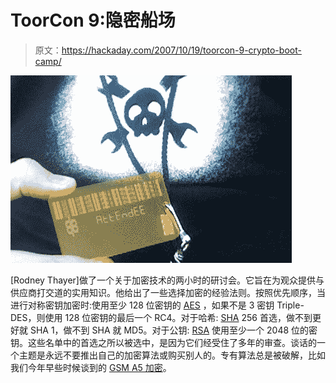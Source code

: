 # ToorCon 9:隐密船场

> 原文：<https://hackaday.com/2007/10/19/toorcon-9-crypto-boot-camp/>

![](img/080b930e3b336b7943e291e5cfcd8ae9.png)

[Rodney Thayer]做了一个关于加密技术的两小时的研讨会。它旨在为观众提供与供应商打交道的实用知识。他给出了一些选择加密的经验法则。按照优先顺序，当进行对称密钥加密时:使用至少 128 位密钥的 [AES](http://en.wikipedia.org/wiki/Advanced_Encryption_Standard) ，如果不是 3 密钥 Triple-DES，则使用 128 位密钥的最后一个 RC4。对于哈希: [SHA](http://en.wikipedia.org/wiki/SHA) 256 首选，做不到更好就 SHA 1，做不到 SHA 就 MD5。对于公钥: [RSA](http://en.wikipedia.org/wiki/RSA) 使用至少一个 2048 位的密钥。这些名单中的首选之所以被选中，是因为它们经受住了多年的审查。谈话的一个主题是永远不要推出自己的加密算法或购买别人的。专有算法总是被破解，比如我们今年早些时候谈到的 [GSM A5 加密](http://www.hackaday.com/2007/08/11/cccamp-2007-gsm-a5-cracking/)。